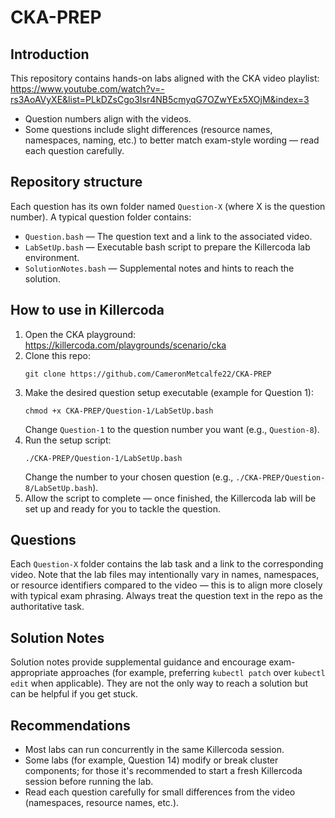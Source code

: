 # CKA-PREP

## Introduction
This repository contains hands-on labs aligned with the CKA video playlist:
https://www.youtube.com/watch?v=-rs3AoAVyXE&list=PLkDZsCgo3Isr4NB5cmyqG7OZwYEx5XOjM&index=3

- Question numbers align with the videos.
- Some questions include slight differences (resource names, namespaces, naming, etc.) to better match exam-style wording — read each question carefully.

## Repository structure
Each question has its own folder named `Question-X` (where X is the question number). A typical question folder contains:

- `Question.bash` — The question text and a link to the associated video.
- `LabSetUp.bash` — Executable bash script to prepare the Killercoda lab environment.
- `SolutionNotes.bash` — Supplemental notes and hints to reach the solution.

## How to use in Killercoda
1. Open the CKA playground: https://killercoda.com/playgrounds/scenario/cka
2. Clone this repo:
   ```
   git clone https://github.com/CameronMetcalfe22/CKA-PREP
   ```
3. Make the desired question setup executable (example for Question 1):
   ```
   chmod +x CKA-PREP/Question-1/LabSetUp.bash
   ```
   Change `Question-1` to the question number you want (e.g., `Question-8`).
4. Run the setup script:
   ```
   ./CKA-PREP/Question-1/LabSetUp.bash
   ```
   Change the number to your chosen question (e.g., `./CKA-PREP/Question-8/LabSetUp.bash`).
5. Allow the script to complete — once finished, the Killercoda lab will be set up and ready for you to tackle the question.

## Questions
Each `Question-X` folder contains the lab task and a link to the corresponding video. Note that the lab files may intentionally vary in names, namespaces, or resource identifiers compared to the video — this is to align more closely with typical exam phrasing. Always treat the question text in the repo as the authoritative task.

## Solution Notes
Solution notes provide supplemental guidance and encourage exam-appropriate approaches (for example, preferring `kubectl patch` over `kubectl edit` when applicable). They are not the only way to reach a solution but can be helpful if you get stuck.

## Recommendations
- Most labs can run concurrently in the same Killercoda session.
- Some labs (for example, Question 14) modify or break cluster components; for those it's recommended to start a fresh Killercoda session before running the lab.
- Read each question carefully for small differences from the video (namespaces, resource names, etc.).
